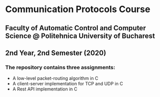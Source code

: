 # Communication Protocols Course
## Faculty of Automatic Control and Computer Science @ Politehnica University of Bucharest
## 2nd Year, 2nd Semester (2020)
### The repository contains three assignments:
* A low-level packet-routing algorithm in C
* A client-server implementation for TCP and UDP in C
* A Rest API implementation in C
